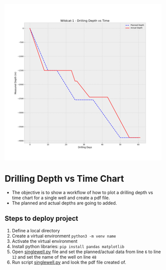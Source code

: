 ![image](/Wildcat-1_depthTimeChart.png)
# Drilling Depth vs Time Chart
* The objective is to show a workflow of how to plot a drilling depth vs time chart for a single well and create a pdf file.
* The planned and actual depths are going to added.

## Steps to deploy project
1. Define a local directory  
2. Create a virtual environment ```python3 -m venv name```
3. Activate the virtual environment
4. Install python libraries: ```pip install pandas matplotlib```
5. Open [singlewell.py](https://github.com/r3card0/Drilling-Depth-vs-Time/blob/main/singlewell.py) file and set the planned/actual data from line ```6``` to line ```12``` and set the name of the well on line ```48```
6. Run script [singlewell.py](https://github.com/r3card0/Drilling-Depth-vs-Time/blob/main/singlewell.py) and look the pdf file created of.

